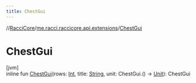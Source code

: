 ```yaml
---
title: ChestGui
---
```

//[RacciCore](../../index.html)/[me.racci.raccicore.api.extensions](index.html)/[ChestGui](-chest-gui.html)



# ChestGui



[jvm]\
inline fun [ChestGui](-chest-gui.html)(rows: [Int](https://kotlinlang.org/api/latest/jvm/stdlib/kotlin/-int/index.html), title: [String](https://kotlinlang.org/api/latest/jvm/stdlib/kotlin/-string/index.html), unit: ChestGui.() -&gt; [Unit](https://kotlinlang.org/api/latest/jvm/stdlib/kotlin/-unit/index.html)): ChestGui




